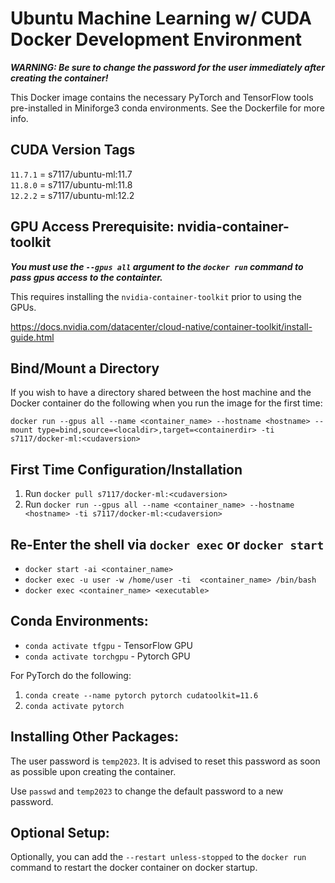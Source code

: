 # Ubuntu Machine Learning w/ CUDA Docker Development Environment

**_WARNING: Be sure to change the password for the user immediately after creating the container!_**

This Docker image contains the necessary PyTorch and TensorFlow tools pre-installed in Miniforge3 conda environments. See the Dockerfile for more info.

## CUDA Version Tags

`11.7.1` = s7117/ubuntu-ml:11.7  
`11.8.0` = s7117/ubuntu-ml:11.8  
`12.2.2` = s7117/ubuntu-ml:12.2

## GPU Access Prerequisite: nvidia-container-toolkit

**_You must use the `--gpus all` argument to the `docker run` command to pass gpus access to the containter._**

This requires installing the `nvidia-container-toolkit` prior to using the GPUs.

https://docs.nvidia.com/datacenter/cloud-native/container-toolkit/install-guide.html

## Bind/Mount a Directory

If you wish to have a directory shared between the host machine and the Docker container do the following when you run the image for the first time:

`docker run --gpus all --name <container_name> --hostname <hostname> --mount type=bind,source=<localdir>,target=<containerdir> -ti s7117/docker-ml:<cudaversion>`

## First Time Configuration/Installation

1. Run `docker pull s7117/docker-ml:<cudaversion>`
2. Run `docker run --gpus all --name <container_name> --hostname <hostname> -ti s7117/docker-ml:<cudaversion>`

## Re-Enter the shell via `docker exec` or `docker start`

- `docker start -ai <container_name>`
- `docker exec -u user -w /home/user -ti  <container_name> /bin/bash`
- `docker exec <container_name> <executable>`

## Conda Environments:

- `conda activate tfgpu` - TensorFlow GPU
- `conda activate torchgpu` - Pytorch GPU

For PyTorch do the following:

1. `conda create --name pytorch pytorch cudatoolkit=11.6`
2. `conda activate pytorch`

## Installing Other Packages:

The user password is `temp2023`. It is advised to reset this password as soon as possible upon creating the container.

Use `passwd` and `temp2023` to change the default password to a new password.

## Optional Setup:

Optionally, you can add the `--restart unless-stopped` to the `docker run` command to restart the docker container on docker startup.
